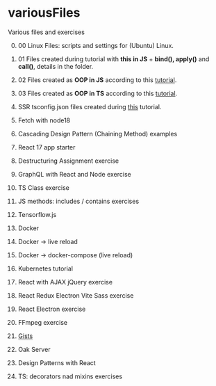 # variousFiles

Various files and exercises

0. 00 Linux Files: scripts and settings for (Ubuntu) Linux.

1. 01 Files created during tutorial with **this in JS** + **bind(), apply()** and **call()**, details in the folder.

2. 02 Files created as **OOP in JS** according to this [tutorial](https://www.youtube.com/watch?v=JaMCxVWtW58).

3. 03 Files created as **OOP in TS** according to this [tutorial](https://www.youtube.com/watch?v=fsVL_xrYO0w).

4. SSR tsconfig.json files created during [this](https://nils-mehlhorn.de/posts/typescript-nodejs-react-ssr) tutorial.

5. Fetch with node18

6. Cascading Design Pattern (Chaining Method) examples

7. React 17 app starter

8. Destructuring Assignment exercise

9. GraphQL with React and Node exercise

10. TS Class exercise

11. JS methods: includes / contains exercises

12. Tensorflow.js

13. Docker

14. Docker -> live reload

15. Docker -> docker-compose (live reload)

16. Kubernetes tutorial

17. React with AJAX jQuery exercise

18. React Redux Electron Vite Sass exercise

19. React Electron exercise

20. FFmpeg exercise

21. [Gists](https://gist.github.com/Michal-Radomski)

22. Oak Server

23. Design Patterns with React

24. TS: decorators nad mixins exercises
